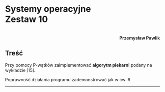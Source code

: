 # **Systemy operacyjne** <br/> **Zestaw 10**
<br>
<div style="text-align: right"><b>Przemysław Pawlik</b></div>

## **Treść**
Przy pomocy P-wątków zaimplementować **algorytm piekarni** podany na wykładzie [15].

Poprawność działania programu zademonstrować jak w ćw. 9.

----------
<br>


